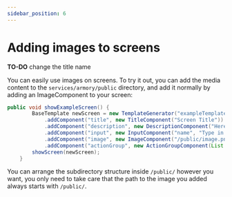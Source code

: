 ```yaml
---
sidebar_position: 6
---
```


# Adding images to screens
**TO-DO** change the title name

You can easily use images on screens. To try it out, you can add the media content to the `services/armory/public` directory, and add it normally by adding an ImageComponent to your screen:

```java title="models/agents/Nola.java"
public void showExampleScreen() {
        BaseTemplate newScreen = new TemplateGenerator("exampleTemplate")
            .addComponent("title", new TitleComponent("Screen Title"))
            .addComponent("description", new DescriptionComponent("Here is where we put the description."))
            .addComponent("input", new InputComponent("name", "Type in your name...", true))
            .addComponent("image", new ImageComponent("/public/image.png"))
            .addComponent("actionGroup", new ActionGroupComponent(List.of(new PrimarySubmitButtonComponent("Option 1", "opt1"), new PrimarySubmitButtonComponent("Option 2", "opt2"))));
        showScreen(newScreen);
    }
```

You can arrange the subdirectory structure inside `/public/` however you want, you only need to take care that the path to the image you added always starts with `/public/`.